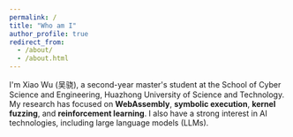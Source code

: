 ```yaml
---
permalink: /
title: "Who am I"
author_profile: true
redirect_from: 
  - /about/
  - /about.html
---
```

I'm Xiao Wu (吴骁), a second-year master's student at the School of Cyber Science and Engineering, Huazhong University of Science and Technology. My research has focused on **WebAssembly**, **symbolic execution**, **kernel fuzzing**, and **reinforcement learning**. I also have a strong interest in AI technologies, including large language models (LLMs).
